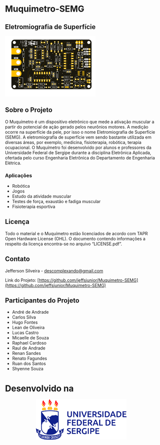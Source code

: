 # Muquimetro-SEMG 

## Eletromiografia de Superfície

<img src="images/Eletromiografia.png" width="300">

## Sobre o Projeto

  O Muquímetro é um dispositivo eletrônico que mede a ativação muscular a partir do potencial de ação gerado pelos neurônios motores. A medição ocorre na superfície da pele, por isso o nome Eletromiografia de Superfície (SEMG). A eletromiografia de superfície vem sendo bastante utilizada em diversas áreas, por exemplo, medicina, fisioterapia, robótica, terapia ocupacional. O Muquímetro foi desenvolvido por alunos e professores da Universidade Federal de Sergipe durante a disciplina Eletrônica Aplicada, ofertada pelo curso Engenharia Eletrônica do Departamento de Engenharia Elétrica.

### Aplicações
* Robótica
* Jogos
* Estudo da atividade muscular
* Testes de força, exaustão e fadiga muscular
* Fisioterapia esportiva

## Licença
Todo o material e o Muquímetro estão licenciados de acordo com TAPR Open Hardware License (OHL). O documento contendo informações a respeito da licença encontra-se no arquivo “LICENSE.pdf”.

## Contato

Jefferson Silveira - descomplexando@gmail.com

Link do Projeto: [https://github.com/jeffsjunior/Muquimetro-SEMG](https://github.com/jeffsjunior/Muquimetro-SEMG)


## Participantes do Projeto
* André de Andrade
* Carlos Silva
* Hugo Fontes
* Lean de Oliveira
* Lucas Castro
* Micaelle de Souza
* Raphael Cardoso
* Raul de Andrade
* Renan Sandes
* Renato Fagundes
* Ruan dos Santos
* Shyenne Souza


# Desenvolvido na 

<p align="center">
  <img src="images/ufs_horizontal_positiva.png" width="300" />
</p>



